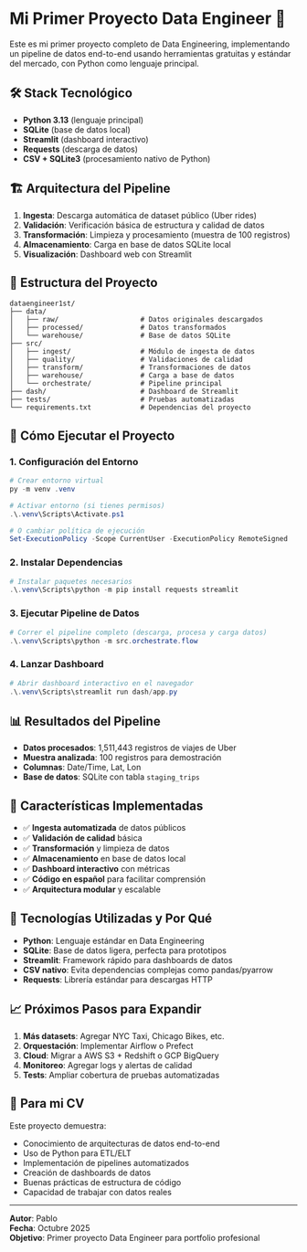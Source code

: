 # Mi Primer Proyecto Data Engineer 🚀

Este es mi primer proyecto completo de Data Engineering, implementando un pipeline de datos end-to-end usando herramientas gratuitas y estándar del mercado, con Python como lenguaje principal.

## 🛠️ Stack Tecnológico
- **Python 3.13** (lenguaje principal)
- **SQLite** (base de datos local)
- **Streamlit** (dashboard interactivo)
- **Requests** (descarga de datos)
- **CSV + SQLite3** (procesamiento nativo de Python)

## 🏗️ Arquitectura del Pipeline
1. **Ingesta**: Descarga automática de dataset público (Uber rides)
2. **Validación**: Verificación básica de estructura y calidad de datos
3. **Transformación**: Limpieza y procesamiento (muestra de 100 registros)
4. **Almacenamiento**: Carga en base de datos SQLite local
5. **Visualización**: Dashboard web con Streamlit

## 📁 Estructura del Proyecto
```
dataengineer1st/
├── data/
│   ├── raw/                    # Datos originales descargados
│   ├── processed/              # Datos transformados
│   └── warehouse/              # Base de datos SQLite
├── src/
│   ├── ingest/                 # Módulo de ingesta de datos
│   ├── quality/                # Validaciones de calidad
│   ├── transform/              # Transformaciones de datos
│   ├── warehouse/              # Carga a base de datos
│   └── orchestrate/            # Pipeline principal
├── dash/                       # Dashboard de Streamlit
├── tests/                      # Pruebas automatizadas
└── requirements.txt            # Dependencias del proyecto
```

## 🚀 Cómo Ejecutar el Proyecto

### 1. Configuración del Entorno
```powershell
# Crear entorno virtual
py -m venv .venv

# Activar entorno (si tienes permisos)
.\.venv\Scripts\Activate.ps1

# O cambiar política de ejecución
Set-ExecutionPolicy -Scope CurrentUser -ExecutionPolicy RemoteSigned
```

### 2. Instalar Dependencias
```powershell
# Instalar paquetes necesarios
.\.venv\Scripts\python -m pip install requests streamlit
```

### 3. Ejecutar Pipeline de Datos
```powershell
# Correr el pipeline completo (descarga, procesa y carga datos)
.\.venv\Scripts\python -m src.orchestrate.flow
```

### 4. Lanzar Dashboard
```powershell
# Abrir dashboard interactivo en el navegador
.\.venv\Scripts\streamlit run dash/app.py
```

## 📊 Resultados del Pipeline
- **Datos procesados**: 1,511,443 registros de viajes de Uber
- **Muestra analizada**: 100 registros para demostración
- **Columnas**: Date/Time, Lat, Lon
- **Base de datos**: SQLite con tabla `staging_trips`

## 🎯 Características Implementadas
- ✅ **Ingesta automatizada** de datos públicos
- ✅ **Validación de calidad** básica
- ✅ **Transformación** y limpieza de datos
- ✅ **Almacenamiento** en base de datos local
- ✅ **Dashboard interactivo** con métricas
- ✅ **Código en español** para facilitar comprensión
- ✅ **Arquitectura modular** y escalable

## 🔧 Tecnologías Utilizadas y Por Qué
- **Python**: Lenguaje estándar en Data Engineering
- **SQLite**: Base de datos ligera, perfecta para prototipos
- **Streamlit**: Framework rápido para dashboards de datos
- **CSV nativo**: Evita dependencias complejas como pandas/pyarrow
- **Requests**: Librería estándar para descargas HTTP

## 📈 Próximos Pasos para Expandir
1. **Más datasets**: Agregar NYC Taxi, Chicago Bikes, etc.
2. **Orquestación**: Implementar Airflow o Prefect
3. **Cloud**: Migrar a AWS S3 + Redshift o GCP BigQuery
4. **Monitoreo**: Agregar logs y alertas de calidad
5. **Tests**: Ampliar cobertura de pruebas automatizadas

## 💼 Para mi CV
Este proyecto demuestra:
- Conocimiento de arquitecturas de datos end-to-end
- Uso de Python para ETL/ELT
- Implementación de pipelines automatizados
- Creación de dashboards de datos
- Buenas prácticas de estructura de código
- Capacidad de trabajar con datos reales

---
**Autor**: Pablo  
**Fecha**: Octubre 2025  
**Objetivo**: Primer proyecto Data Engineer para portfolio profesional

